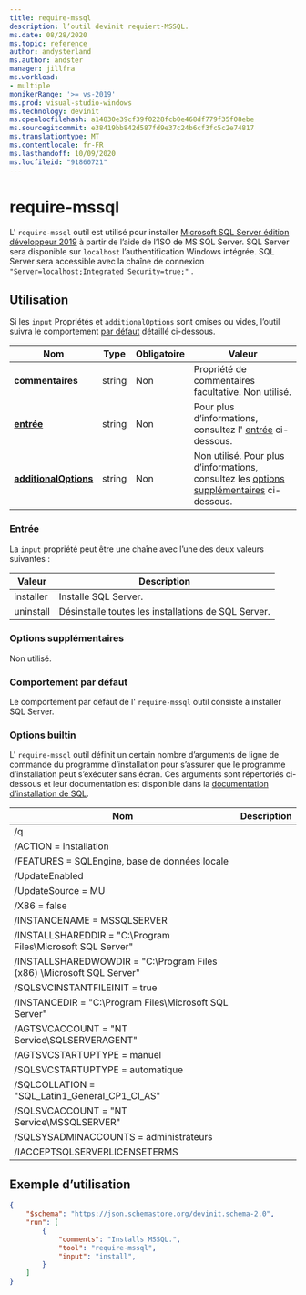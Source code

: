 ```yaml
---
title: require-mssql
description: l’outil devinit requiert-MSSQL.
ms.date: 08/28/2020
ms.topic: reference
author: andysterland
ms.author: andster
manager: jillfra
ms.workload:
- multiple
monikerRange: '>= vs-2019'
ms.prod: visual-studio-windows
ms.technology: devinit
ms.openlocfilehash: a14830e39cf39f0228fcb0e468df779f35f08ebe
ms.sourcegitcommit: e38419bb842d587fd9e37c24b6cf3fc5c2e74817
ms.translationtype: MT
ms.contentlocale: fr-FR
ms.lasthandoff: 10/09/2020
ms.locfileid: "91860721"
---
```

# <a name="require-mssql"></a>require-mssql

L' `require-mssql` outil est utilisé pour installer [Microsoft SQL Server édition développeur 2019](https://www.microsoft.com/sql-server/application-development) à partir de l’aide de l’ISO de MS SQL Server. SQL Server sera disponible sur `localhost` l’authentification Windows intégrée. SQL Server sera accessible avec la chaîne de connexion `"Server=localhost;Integrated Security=true;"` .

## <a name="usage"></a>Utilisation

Si les `input` Propriétés et `additionalOptions` sont omises ou vides, l’outil suivra le comportement [par défaut](#default-behavior) détaillé ci-dessous.

| Nom                                             | Type   | Obligatoire | Valeur                                                                                   |
|--------------------------------------------------|--------|----------|-----------------------------------------------------------------------------------------|
| **commentaires**                                     | string | Non       | Propriété de commentaires facultative. Non utilisé.                                                   |
| [**entrée**](#input)                              | string | Non       | Pour plus d’informations, consultez l' [entrée](#input) ci-dessous.                                                  |
| [**additionalOptions**](#additional-options)     | string | Non       | Non utilisé. Pour plus d’informations, consultez les [options supplémentaires](#additional-options) ci-dessous.              |

### <a name="input"></a>Entrée

La `input` propriété peut être une chaîne avec l’une des deux valeurs suivantes :

| Valeur     | Description                              |
|-----------|------------------------------------------|
| installer   | Installe SQL Server.                     |
| uninstall | Désinstalle toutes les installations de SQL Server. |

### <a name="additional-options"></a>Options supplémentaires

Non utilisé.

### <a name="default-behavior"></a>Comportement par défaut

Le comportement par défaut de l' `require-mssql` outil consiste à installer SQL Server.

### <a name="builtin-options"></a>Options builtin

L' `require-mssql` outil définit un certain nombre d’arguments de ligne de commande du programme d’installation pour s’assurer que le programme d’installation peut s’exécuter sans écran. Ces arguments sont répertoriés ci-dessous et leur documentation est disponible dans la [documentation d’installation de SQL](/sql/database-engine/install-windows/install-sql-server-from-the-command-prompt?preserve-view=true&view=sql-server-ver15).

| Nom                                                               | Description |
|--------------------------------------------------------------------|-------------|
| /q                                                                 |             |
| /ACTION = installation                                                    |             |
| /FEATURES = SQLEngine, base de données locale                                       |             |
| /UpdateEnabled                                                     |             |
| /UpdateSource = MU                                                   |             |
| /X86 = false                                                         |             |
| /INSTANCENAME = MSSQLSERVER                                          |             |
| /INSTALLSHAREDDIR = "C:\Program Files\Microsoft SQL Server"          |             |
| /INSTALLSHAREDWOWDIR = "C:\Program Files (x86) \Microsoft SQL Server" |             |
| /SQLSVCINSTANTFILEINIT = true                                        |             |
| /INSTANCEDIR = "C:\Program Files\Microsoft SQL Server"               |             |
| /AGTSVCACCOUNT = "NT Service\SQLSERVERAGENT"                         |             |
| /AGTSVCSTARTUPTYPE = manuel                                          |             |
| /SQLSVCSTARTUPTYPE = automatique                                       |             |
| /SQLCOLLATION = "SQL_Latin1_General_CP1_CI_AS"                       |             |
| /SQLSVCACCOUNT = "NT Service\MSSQLSERVER"                            |             |
| /SQLSYSADMINACCOUNTS = administrateurs                                |             |
| /IACCEPTSQLSERVERLICENSETERMS                                      |             |

## <a name="example-usage"></a>Exemple d’utilisation

```json
{
    "$schema": "https://json.schemastore.org/devinit.schema-2.0",
    "run": [
        {
            "comments": "Installs MSSQL.",
            "tool": "require-mssql",
            "input": "install",
        }
    ]
}
```